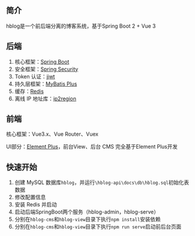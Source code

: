 ## 简介

hblog是一个前后端分离的博客系统，基于Spring Boot 2 + Vue 3

## 后端

1. 核心框架：[Spring Boot](https://github.com/spring-projects/spring-boot)
2. 安全框架：[Spring Security](https://github.com/spring-projects/spring-security)
3. Token 认证：[jjwt](https://github.com/jwtk/jjwt)
4. 持久层框架：[MyBatis Plus](https://baomidou.com/)
5. 缓存：[Redis](https://github.com/redis/redis)
6. 离线 IP 地址库：[ip2region](https://github.com/lionsoul2014/ip2region)

## 前端

核心框架：Vue3.x、Vue Router、Vuex

UI部分：[Element Plus](https://element-plus.gitee.io/zh-CN/)，前台View、后台 CMS 完全基于Element Plus开发

## 快速开始

1. 创建 MySQL 数据库`hblog`，并运行`\hblog-api\docs\db\hblog.sql`初始化表数据
2. 修改配置信息
3. 安装 Redis 并启动
4. 启动后端SpringBoot两个服务（hblog-admin，hblog-serve）
5. 分别在`hblog-cms`和`hblog-view`目录下执行`npm install`安装依赖
6. 分别在`hblog-cms`和`hblog-view`目录下执行`npm run serve`启动前后台页面
